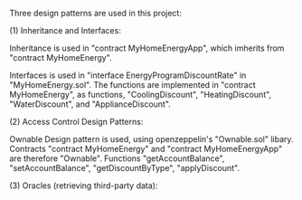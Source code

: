 Three design patterns are used in this project:

(1) Inheritance and Interfaces:

Inheritance is used in "contract MyHomeEnergyApp", which imherits from "contract MyHomeEnergy".

Interfaces is used in "interface EnergyProgramDiscountRate" in "MyHomeEnergy.sol". The functions are implemented in "contract MyHomeEnergy", as functions, "CoolingDiscount", "HeatingDiscount", "WaterDiscount", and "ApplianceDiscount".

(2) Access Control Design Patterns:

Ownable Design pattern is used, using openzeppelin's "Ownable.sol" libary.  Contracts "contract MyHomeEnergy" and "contract MyHomeEnergyApp" are therefore "Ownable". Functions "getAccountBalance", "setAccountBalance", "getDiscountByType", "applyDiscount".

(3) Oracles (retrieving third-party data):







